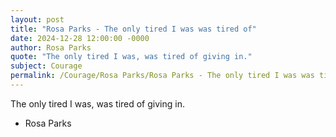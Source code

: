 ```yaml
---
layout: post
title: "Rosa Parks - The only tired I was was tired of"
date: 2024-12-28 12:00:00 -0000
author: Rosa Parks
quote: "The only tired I was, was tired of giving in."
subject: Courage
permalink: /Courage/Rosa Parks/Rosa Parks - The only tired I was was tired of
---
```


The only tired I was, was tired of giving in.

- Rosa Parks
